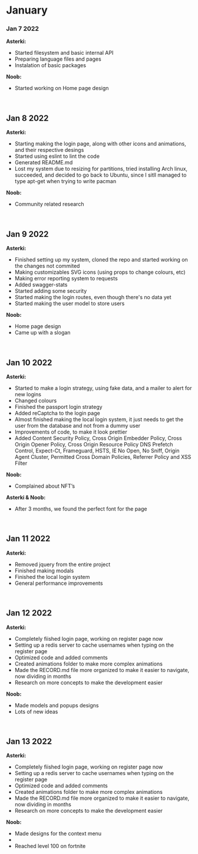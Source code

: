 # January

### Jan 7 2022

<div id="january-07-2022" />

**Asterki:**

-   Started filesystem and basic internal API
-   Preparing language files and pages
-   Instalation of basic packages

**Noob:**

-   Started working on Home page design

<br />

## Jan 8 2022

<div id="january-08-2022" />

**Asterki:**

-   Starting making the login page, along with other icons and animations, and their respective desings
-   Started using eslint to lint the code
-   Generated README.md
-   Lost my system due to resizing for partitions, tried installing Arch linux, succeeded, and decided to go back to Ubuntu, since I sitll managed to type apt-get when trying to write pacman

**Noob:**

-   Community related research

<br />

## Jan 9 2022

<div id="january-09-2022" />

**Asterki:**

-   Finished setting up my system, cloned the repo and started working on the changes not commited
-   Making customizables SVG icons (using props to change colours, etc)
-   Making error reporting system to requests
-   Added swagger-stats
-   Started adding some security
-   Started making the login routes, even though there's no data yet
-   Started making the user model to store users

**Noob:**

-   Home page design
-   Came up with a slogan

<br />

## Jan 10 2022

<div id="january-10-2022" />

**Asterki:**

-   Started to make a login strategy, using fake data, and a mailer to alert for new logins
-   Changed colours
-   Finished the passport login strategy
-   Added reCaptcha to the login page
-   Almost finished making the local login system, it just needs to get the user from the database and not from a dummy user
-   Improvements of code, to make it look prettier
-   Added Content Security Policy, Cross Origin Embedder Policy, Cross Origin Opener Policy, Cross Origin Resource Policy DNS Prefetch Control, Expect-Ct, Frameguard, HSTS, IE No Open, No Sniff, Origin Agent Cluster, Permitted Cross Domain Policies, Referrer Policy and XSS Filter

**Noob:**

-   Complained about NFT’s

**Asterki & Noob:**

-   After 3 months, we found the perfect font for the page

<br />

## Jan 11 2022

<div id="january-11-2022" />

**Asterki:**

-   Removed jquery from the entire project
-   Finished making modals
-   Finished the local login system
-   General performance improvements

<br />

## Jan 12 2022

<div id="january-12-2022" />

**Asterki:**

-   Completely fiished login page, working on register page now
-   Setting up a redis server to cache usernames when typing on the register page
-   Optimized code and added comments 
-   Created animations folder to make more complex animations
-   Made the RECORD.md file more organized to make it easier to navigate, now dividing in months
-   Research on more concepts to make the development easier

**Noob:** 

-   Made models and popups designs
-   Lots of new ideas

<br />

## Jan 13 2022

<div id="january-13-2022" />

**Asterki:**

-   Completely fiished login page, working on register page now
-   Setting up a redis server to cache usernames when typing on the register page
-   Optimized code and added comments 
-   Created animations folder to make more complex animations
-   Made the RECORD.md file more organized to make it easier to navigate, now dividing in months
-   Research on more concepts to make the development easier

**Noob:** 

-   Made designs for the context menu
-   
-   Reached level 100 on fortnite

<br />

